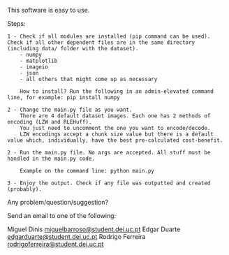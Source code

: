 This software is easy to use.

Steps:

    1 - Check if all modules are installed (pip command can be used). Check if all other dependent files are in the same directory (including data/ folder with the dataset).
        - numpy
        - matplotlib
        - imageio
        - json 
        - all others that might come up as necessary

        How to install? Run the following in an admin-elevated command line, for example: pip install numpy 
    
    2 - Change the main.py file as you want.
        There are 4 default dataset images. Each one has 2 methods of encoding (LZW and RLEHuff).
        You just need to uncomment the one you want to encode/decode.
        LZW encodings accept a chunk size value but there is a default value which, individually, have the best pre-calculated cost-benefit.

    2 - Run the main.py file. No args are accepted. All stuff must be handled in the main.py code.

        Example on the command line: python main.py

    3 - Enjoy the output. Check if any file was outputted and created (probably).


Any problem/question/suggestion?

Send an email to one of the following:

Miguel Dinis <miguelbarroso@student.dei.uc.pt>
Edgar Duarte <edgarduarte@student.dei.uc.pt>
Rodrigo Ferreira <rodrigoferreira@student.dei.uc.pt>
